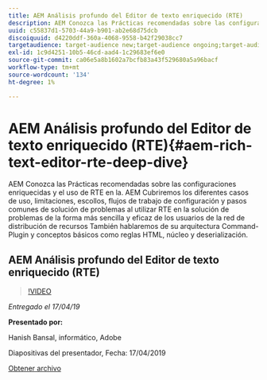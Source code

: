 ```yaml
---
title: AEM Análisis profundo del Editor de texto enriquecido (RTE)
description: AEM Conozca las Prácticas recomendadas sobre las configuraciones enriquecidas y el uso de RTE en la. AEM Cubriremos los diferentes casos de uso, limitaciones, escollos, flujos de trabajo de configuración y pasos comunes de solución de problemas al utilizar RTE en la solución de problemas de la forma más sencilla y eficaz de los usuarios de la red de distribución de recursos También hablaremos de su arquitectura Command-Plugin y conceptos básicos como reglas HTML, núcleo y deserialización.
uuid: c55837d1-5703-44a9-b901-ab2e68d75dcb
discoiquuid: d4220ddf-360a-4068-9558-b42f29038cc7
targetaudience: target-audience new;target-audience ongoing;target-audience upgrader
exl-id: 1c9d4251-10b5-46cd-aad4-1c29683ef6e0
source-git-commit: ca06e5a8b1602a7bcfb83a43f529680a5a96bacf
workflow-type: tm+mt
source-wordcount: '134'
ht-degree: 1%

---
```


# AEM Análisis profundo del Editor de texto enriquecido (RTE){#aem-rich-text-editor-rte-deep-dive}

AEM Conozca las Prácticas recomendadas sobre las configuraciones enriquecidas y el uso de RTE en la. AEM Cubriremos los diferentes casos de uso, limitaciones, escollos, flujos de trabajo de configuración y pasos comunes de solución de problemas al utilizar RTE en la solución de problemas de la forma más sencilla y eficaz de los usuarios de la red de distribución de recursos También hablaremos de su arquitectura Command-Plugin y conceptos básicos como reglas HTML, núcleo y deserialización.

## AEM Análisis profundo del Editor de texto enriquecido (RTE)

>[!VIDEO](https://video.tv.adobe.com/v/27087/?quality=9)

*Entregado el 17/04/19*

**Presentado por:**

Hanish Bansal, informático, Adobe

Diapositivas del presentador, Fecha: 17/04/2019

[Obtener archivo](assets/aem-gems-aem-rte-04172019.pdf)
